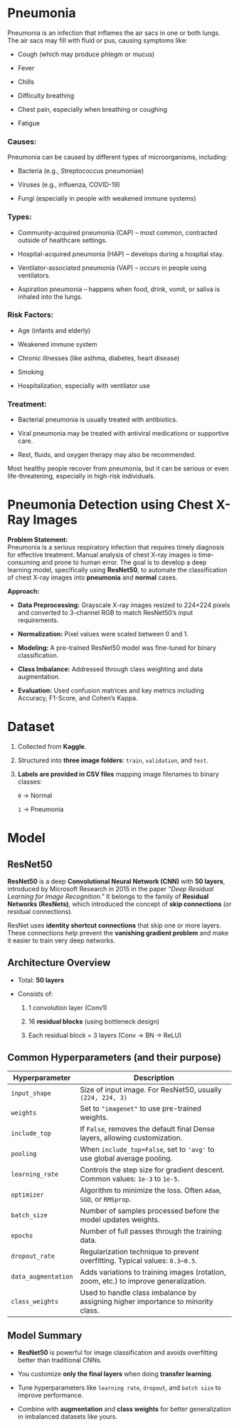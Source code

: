 # Pneumonia

Pneumonia is an infection that inflames the air sacs in one or both lungs. The air sacs may fill with fluid or pus, causing symptoms like:

-   Cough (which may produce phlegm or mucus)

-   Fever

-   Chills

-   Difficulty breathing

-   Chest pain, especially when breathing or coughing

-   Fatigue

### Causes:

Pneumonia can be caused by different types of microorganisms, including:

-   Bacteria (e.g., Streptococcus pneumoniae)

-   Viruses (e.g., influenza, COVID-19)

-   Fungi (especially in people with weakened immune systems)

### Types:

-   Community-acquired pneumonia (CAP) – most common, contracted outside of healthcare settings.

-   Hospital-acquired pneumonia (HAP) – develops during a hospital stay.

-   Ventilator-associated pneumonia (VAP) – occurs in people using ventilators.

-   Aspiration pneumonia – happens when food, drink, vomit, or saliva is inhaled into the lungs.

### Risk Factors:

-   Age (infants and elderly)

-   Weakened immune system

-   Chronic illnesses (like asthma, diabetes, heart disease)

-   Smoking

-   Hospitalization, especially with ventilator use

### Treatment:

-   Bacterial pneumonia is usually treated with antibiotics.

-   Viral pneumonia may be treated with antiviral medications or supportive care.

-   Rest, fluids, and oxygen therapy may also be recommended.

Most healthy people recover from pneumonia, but it can be serious or even life-threatening, especially in high-risk individuals.

# Pneumonia Detection using Chest X-Ray Images

**Problem Statement:**\
Pneumonia is a serious respiratory infection that requires timely diagnosis for effective treatment. Manual analysis of chest X-ray images is time-consuming and prone to human error. The goal is to develop a deep learning model, specifically using **ResNet50**, to automate the classification of chest X-ray images into **pneumonia** and **normal** cases.

**Approach:**

-   **Data Preprocessing:** Grayscale X-ray images resized to 224×224 pixels and converted to 3-channel RGB to match ResNet50’s input requirements.

-   **Normalization:** Pixel values were scaled between 0 and 1.

-   **Modeling:** A pre-trained ResNet50 model was fine-tuned for binary classification.

-   **Class Imbalance:** Addressed through class weighting and data augmentation.

-   **Evaluation:** Used confusion matrices and key metrics including Accuracy, F1-Score, and Cohen’s Kappa.

# Dataset

1.  Collected from **Kaggle**.

2.  Structured into **three image folders**: `train`, `validation`, and `test`.

3.  **Labels are provided in CSV files** mapping image filenames to binary classes:

    `0` → Normal

    `1` → Pneumonia

# Model 

## ResNet50

**ResNet50** is a deep **Convolutional Neural Network (CNN)** with **50 layers**, introduced by Microsoft Research in 2015 in the paper *"Deep Residual Learning for Image Recognition."* It belongs to the family of **Residual Networks (ResNets)**, which introduced the concept of **skip connections** (or residual connections).

ResNet uses **identity shortcut connections** that skip one or more layers. These connections help prevent the **vanishing gradient problem** and make it easier to train very deep networks.

## Architecture Overview

-   Total: **50 layers**

-   Consists of:

    1.  1 convolution layer (Conv1)

    2.  16 **residual blocks** (using bottleneck design)

    3.  Each residual block = 3 layers (Conv → BN → ReLU)

## Common Hyperparameters (and their purpose)

| Hyperparameter | Description |
|----|----|
| `input_shape` | Size of input image. For ResNet50, usually `(224, 224, 3)` |
| `weights` | Set to `"imagenet"` to use pre-trained weights. |
| `include_top` | If `False`, removes the default final Dense layers, allowing customization. |
| `pooling` | When `include_top=False`, set to `'avg'` to use global average pooling. |
| `learning_rate` | Controls the step size for gradient descent. Common values: `1e-3` to `1e-5`. |
| `optimizer` | Algorithm to minimize the loss. Often `Adam`, `SGD`, or `RMSprop`. |
| `batch_size` | Number of samples processed before the model updates weights. |
| `epochs` | Number of full passes through the training data. |
| `dropout_rate` | Regularization technique to prevent overfitting. Typical values: `0.3`–`0.5`. |
| `data_augmentation` | Adds variations to training images (rotation, zoom, etc.) to improve generalization. |
| `class_weights` | Used to handle class imbalance by assigning higher importance to minority class. |

##  Model Summary

-   **ResNet50** is powerful for image classification and avoids overfitting better than traditional CNNs.

-    You customize **only the final layers** when doing **transfer learning**.

-    Tune hyperparameters like `learning rate`, `dropout`, and `batch size` to improve performance.

-    Combine with **augmentation** and **class weights** for better generalization in imbalanced datasets like yours.

